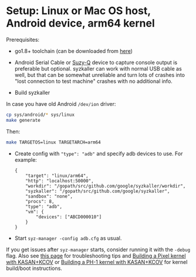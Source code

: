 Setup: Linux or Mac OS host, Android device, arm64 kernel
=========================================================

Prerequisites:

-	go1.8+ toolchain (can be downloaded from [here](https://golang.org/dl/)\)
-	Android Serial Cable or [Suzy-Q](https://chromium.googlesource.com/chromiumos/platform/ec/+/master/docs/case_closed_debugging.md) device to capture console output is preferable but optional. syzkaller can work with normal USB cable as well, but that can be somewhat unreliable and turn lots of crashes into "lost connection to test machine" crashes with no additional info.

-	Build syzkaller

In case you have old Android `/dev/ion` driver:

```sh
cp sys/android/* sys/linux
make generate
```

Then:

```sh
make TARGETOS=linux TARGETARCH=arm64
```

-	Create config with `"type": "adb"` and specify adb devices to use. For example:

	```
	{
		"target": "linux/arm64",
		"http": "localhost:50000",
		"workdir": "/gopath/src/github.com/google/syzkaller/workdir",
		"syzkaller": "/gopath/src/github.com/google/syzkaller",
		"sandbox": "none",
		"procs": 8,
		"type": "adb",
		"vm": {
			"devices": ["ABCD000010"]
		}
	}
	```

-	Start `syz-manager -config adb.cfg` as usual.

If you get issues after `syz-manager` starts, consider running it with the `-debug` flag. Also see [this page](/docs/troubleshooting.md) for troubleshooting tips and [Building a Pixel kernel with KASAN+KCOV](https://source.android.com/devices/tech/debug/kasan-kcov) or [Building a PH-1 kernel with KASAN+KCOV](https://github.com/EssentialOpenSource/kernel-manifest/blob/master/README.md) for kernel build/boot instructions.
